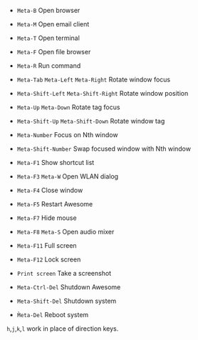 - `Meta-B` Open browser
- `Meta-M` Open email client
- `Meta-T` Open terminal
- `Meta-F` Open file browser

- `Meta-R` Run command

- `Meta-Tab` `Meta-Left` `Meta-Right` Rotate window focus
- `Meta-Shift-Left` `Meta-Shift-Right` Rotate window position
- `Meta-Up` `Meta-Down` Rotate tag focus
- `Meta-Shift-Up` `Meta-Shift-Down` Rotate window tag

- `Meta-Number` Focus on Nth window
- `Meta-Shift-Number` Swap focused window with Nth window

- `Meta-F1` Show shortcut list
- `Meta-F3` `Meta-W` Open WLAN dialog
- `Meta-F4` Close window
- `Meta-F5` Restart Awesome
- `Meta-F7` Hide mouse
- `Meta-F8` `Meta-S` Open audio mixer
- `Meta-F11` Full screen
- `Meta-F12` Lock screen
- `Print screen` Take a screenshot

- `Meta-Ctrl-Del` Shutdown Awesome
- `Meta-Shift-Del` Shutdown system
- `M̀eta-Del` Reboot system

`h`,`j`,`k`,`l` work in place of direction keys.
